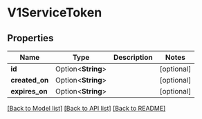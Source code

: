 # V1ServiceToken

## Properties

Name | Type | Description | Notes
------------ | ------------- | ------------- | -------------
**id** | Option<**String**> |  | [optional]
**created_on** | Option<**String**> |  | [optional]
**expires_on** | Option<**String**> |  | [optional]

[[Back to Model list]](../README.md#documentation-for-models) [[Back to API list]](../README.md#documentation-for-api-endpoints) [[Back to README]](../README.md)


